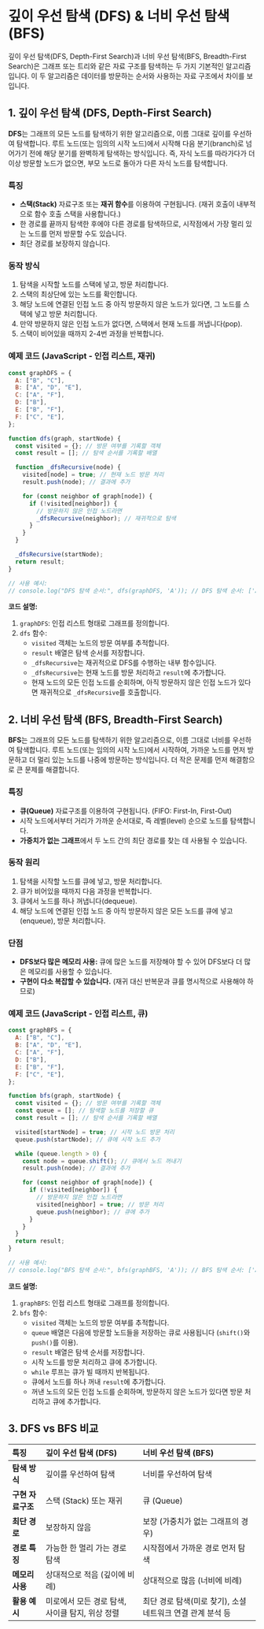 # 깊이 우선 탐색 (DFS) & 너비 우선 탐색 (BFS)

깊이 우선 탐색(DFS, Depth-First Search)과 너비 우선 탐색(BFS, Breadth-First Search)은 그래프 또는 트리와 같은 자료 구조를 탐색하는 두 가지 기본적인 알고리즘입니다. 이 두 알고리즘은 데이터를 방문하는 순서와 사용하는 자료 구조에서 차이를 보입니다.

## 1. 깊이 우선 탐색 (DFS, Depth-First Search)

**DFS**는 그래프의 모든 노드를 탐색하기 위한 알고리즘으로, 이름 그대로 깊이를 우선하여 탐색합니다. 루트 노드(또는 임의의 시작 노드)에서 시작해 다음 분기(branch)로 넘어가기 전에 해당 분기를 완벽하게 탐색하는 방식입니다. 즉, 자식 노드를 따라가다가 더 이상 방문할 노드가 없으면, 부모 노드로 돌아가 다른 자식 노드를 탐색합니다.

### 특징

- **스택(Stack)** 자료구조 또는 **재귀 함수**를 이용하여 구현됩니다. (재귀 호출이 내부적으로 함수 호출 스택을 사용합니다.)
- 한 경로를 끝까지 탐색한 후에야 다른 경로를 탐색하므로, 시작점에서 가장 멀리 있는 노드를 먼저 방문할 수도 있습니다.
- 최단 경로를 보장하지 않습니다.

### 동작 방식

1. 탐색을 시작할 노드를 스택에 넣고, 방문 처리합니다.
2. 스택의 최상단에 있는 노드를 확인합니다.
3. 해당 노드에 연결된 인접 노드 중 아직 방문하지 않은 노드가 있다면, 그 노드를 스택에 넣고 방문 처리합니다.
4. 만약 방문하지 않은 인접 노드가 없다면, 스택에서 현재 노드를 꺼냅니다(pop).
5. 스택이 비어있을 때까지 2-4번 과정을 반복합니다.

### 예제 코드 (JavaScript - 인접 리스트, 재귀)

```javascript
const graphDFS = {
  A: ["B", "C"],
  B: ["A", "D", "E"],
  C: ["A", "F"],
  D: ["B"],
  E: ["B", "F"],
  F: ["C", "E"],
};

function dfs(graph, startNode) {
  const visited = {}; // 방문 여부를 기록할 객체
  const result = []; // 탐색 순서를 기록할 배열

  function _dfsRecursive(node) {
    visited[node] = true; // 현재 노드 방문 처리
    result.push(node); // 결과에 추가

    for (const neighbor of graph[node]) {
      if (!visited[neighbor]) {
        // 방문하지 않은 인접 노드라면
        _dfsRecursive(neighbor); // 재귀적으로 탐색
      }
    }
  }

  _dfsRecursive(startNode);
  return result;
}

// 사용 예시:
// console.log("DFS 탐색 순서:", dfs(graphDFS, 'A')); // DFS 탐색 순서: ['A', 'B', 'D', 'E', 'F', 'C']
```

**코드 설명:**

1. `graphDFS`: 인접 리스트 형태로 그래프를 정의합니다.
2. `dfs` 함수:
   - `visited` 객체는 노드의 방문 여부를 추적합니다.
   - `result` 배열은 탐색 순서를 저장합니다.
   - `_dfsRecursive`는 재귀적으로 DFS를 수행하는 내부 함수입니다.
   - `_dfsRecursive`는 현재 노드를 방문 처리하고 `result`에 추가합니다.
   - 현재 노드의 모든 인접 노드를 순회하며, 아직 방문하지 않은 인접 노드가 있다면 재귀적으로 `_dfsRecursive`를 호출합니다.

## 2. 너비 우선 탐색 (BFS, Breadth-First Search)

**BFS**는 그래프의 모든 노드를 탐색하기 위한 알고리즘으로, 이름 그대로 너비를 우선하여 탐색합니다. 루트 노드(또는 임의의 시작 노드)에서 시작하여, 가까운 노드를 먼저 방문하고 더 멀리 있는 노드를 나중에 방문하는 방식입니다. 더 작은 문제를 먼저 해결함으로 큰 문제를 해결합니다.

### 특징

- **큐(Queue)** 자료구조를 이용하여 구현됩니다. (FIFO: First-In, First-Out)
- 시작 노드에서부터 거리가 가까운 순서대로, 즉 레벨(level) 순으로 노드를 탐색합니다.
- **가중치가 없는 그래프**에서 두 노드 간의 최단 경로를 찾는 데 사용될 수 있습니다.

### 동작 원리

1. 탐색을 시작할 노드를 큐에 넣고, 방문 처리합니다.
2. 큐가 비어있을 때까지 다음 과정을 반복합니다.
3. 큐에서 노드를 하나 꺼냅니다(dequeue).
4. 해당 노드에 연결된 인접 노드 중 아직 방문하지 않은 모든 노드를 큐에 넣고(enqueue), 방문 처리합니다.

### 단점

- **DFS보다 많은 메모리 사용:** 큐에 많은 노드를 저장해야 할 수 있어 DFS보다 더 많은 메모리를 사용할 수 있습니다.
- **구현이 다소 복잡할 수 있습니다.** (재귀 대신 반복문과 큐를 명시적으로 사용해야 하므로)

### 예제 코드 (JavaScript - 인접 리스트, 큐)

```javascript
const graphBFS = {
  A: ["B", "C"],
  B: ["A", "D", "E"],
  C: ["A", "F"],
  D: ["B"],
  E: ["B", "F"],
  F: ["C", "E"],
};

function bfs(graph, startNode) {
  const visited = {}; // 방문 여부를 기록할 객체
  const queue = []; // 탐색할 노드를 저장할 큐
  const result = []; // 탐색 순서를 기록할 배열

  visited[startNode] = true; // 시작 노드 방문 처리
  queue.push(startNode); // 큐에 시작 노드 추가

  while (queue.length > 0) {
    const node = queue.shift(); // 큐에서 노드 꺼내기
    result.push(node); // 결과에 추가

    for (const neighbor of graph[node]) {
      if (!visited[neighbor]) {
        // 방문하지 않은 인접 노드라면
        visited[neighbor] = true; // 방문 처리
        queue.push(neighbor); // 큐에 추가
      }
    }
  }
  return result;
}

// 사용 예시:
// console.log("BFS 탐색 순서:", bfs(graphBFS, 'A')); // BFS 탐색 순서: ['A', 'B', 'C', 'D', 'E', 'F']
```

**코드 설명:**

1. `graphBFS`: 인접 리스트 형태로 그래프를 정의합니다.
2. `bfs` 함수:
   - `visited` 객체는 노드의 방문 여부를 추적합니다.
   - `queue` 배열은 다음에 방문할 노드들을 저장하는 큐로 사용됩니다 (`shift()`와 `push()`를 이용).
   - `result` 배열은 탐색 순서를 저장합니다.
   - 시작 노드를 방문 처리하고 큐에 추가합니다.
   - `while` 루프는 큐가 빌 때까지 반복됩니다.
   - 큐에서 노드를 하나 꺼내 `result`에 추가합니다.
   - 꺼낸 노드의 모든 인접 노드를 순회하며, 방문하지 않은 노드가 있다면 방문 처리하고 큐에 추가합니다.

## 3. DFS vs BFS 비교

| 특징              | 깊이 우선 탐색 (DFS)                            | 너비 우선 탐색 (BFS)                                       |
| :---------------- | :---------------------------------------------- | :--------------------------------------------------------- |
| **탐색 방식**     | 깊이를 우선하여 탐색                            | 너비를 우선하여 탐색                                       |
| **구현 자료구조** | 스택 (Stack) 또는 재귀                          | 큐 (Queue)                                                 |
| **최단 경로**     | 보장하지 않음                                   | 보장 (가중치가 없는 그래프의 경우)                         |
| **경로 특징**     | 가능한 한 멀리 가는 경로 탐색                   | 시작점에서 가까운 경로 먼저 탐색                           |
| **메모리 사용**   | 상대적으로 적음 (깊이에 비례)                   | 상대적으로 많음 (너비에 비례)                              |
| **활용 예시**     | 미로에서 모든 경로 탐색, 사이클 탐지, 위상 정렬 | 최단 경로 탐색(미로 찾기), 소셜 네트워크 연결 관계 분석 등 |
